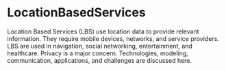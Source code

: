 # LocationBasedServices
Location Based Services (LBS) use location data to provide relevant information. They require mobile devices, networks, and service providers. LBS are used in navigation, social networking, entertainment, and healthcare. Privacy is a major concern. Technologies, modeling, communication, applications, and challenges are discussed here.
